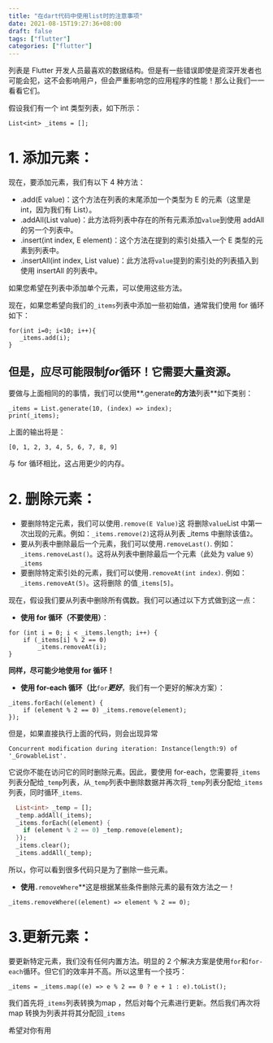 ```yaml
---
title: "在dart代码中使用list时的注意事项"
date: 2021-08-15T19:27:36+08:00
draft: false
tags: ["flutter"]
categories: ["flutter"]
---
```


列表是 Flutter 开发人员最喜欢的数据结构。但是有一些错误即使是资深开发者也可能会犯，这不会影响用户，但会严重影响您的应用程序的性能！那么让我们一一看看它们。





假设我们有一个 int 类型列表，如下所示：

```
List<int> _items = [];
```

# 1. 添加元素：

现在，要添加元素，我们有以下 4 种方法：

- .add(E value)：这个方法在列表的末尾添加一个类型为 E 的元素（这里是 int，因为我们有 List<int>）。
- .addAll(List<E> value)：此方法将列表中存在的所有元素添加`value`到使用 addAll 的另一个列表中。
- .insert(int index, E element)：这个方法在提到的索引处插入一个 E 类型的元素到列表中。
- .insertAll(int index, List<E> value)：此方法将`value`提到的索引处的列表插入到使用 insertAll 的列表中。

如果您希望在列表中添加单个元素，可以使用这些方法。

现在，如果您希望向我们的`_items`列表中添加一些初始值，通常我们使用 for 循环如下：

```
for(int i=0; i<10; i++){ 
   _items.add(i); 
}
```

## 但是，应尽可能限制*for*循环！它需要大量资源。

要做与上面相同的的事情，我们可以使用**.generate**的方法**列表**如下类别：

```
_items = List.generate(10, (index) => index);
print(_items);
```

上面的输出将是：

```
[0, 1, 2, 3, 4, 5, 6, 7, 8, 9]
```

与 for 循环相比，这占用更少的内存。

# 2. 删除元素：

- 要删除特定元素，我们可以使用`.remove(E Value)`这 将删除`value`List 中第一次出现的元素。例如：`_items.remove(2)`这将从列表 _items 中删除该值`2`。
- 要从列表中删除最后一个元素，我们可以使用`.removeLast()`. 例如：`_items.removeLast()`。这将从列表中删除最后一个元素（此处为 value `9`）`_items`
- 要删除特定索引处的元素，我们可以使用`.removeAt(int index)`. 例如：`_items.removeAt(5)`。这将删除 的值`_items[5]`。

现在，假设我们要从列表中删除所有偶数。我们可以通过以下方式做到这一点：

- **使用 for 循环（不要使用）**：

```
for (int i = 0; i < _items.length; i++) { 
    if (_items[i] % 2 == 0) 
        _items.removeAt(i); 
}
```

**同样，尽可能少地使用 for 循环！**

- **使用 for-each 循环（比**`for`***更好***，我们有一个更好的解决方案）：

```
_items.forEach((element) { 
    if (element % 2 == 0) _items.remove(element); 
});
```

但是，如果直接执行上面的代码，则会出现异常

```
Concurrent modification during iteration: Instance(length:9) of '_GrowableList'.
```

它说你不能在访问它的同时删除元素。因此，要使用 for-each，您需要将`_items`列表分配给`_temp`列表，从`_temp`列表中删除数据并再次将`_temp`列表分配给`_items`列表，同时循环`_items`.

```dart
  List<int> _temp = [];
  _temp.addAll(_items);
  _items.forEach((element) {
    if (element % 2 == 0) _temp.remove(element);
  });
  _items.clear();
  _items.addAll(_temp);
```

所以，你可以看到很多代码只是为了删除一些元素。

- **使用**`.removeWhere`**这是根据某些条件删除元素的最有效方法之一！


```
_items.removeWhere((element) => element % 2 == 0);
```

# 3.更新元素：

要更新特定元素，我们没有任何内置方法。明显的 2 个解决方案是使用`for`和`for-each`循环。但它们的效率并不高。所以这里有一个技巧：

```
_items = _items.map((e) => e % 2 == 0 ? e + 1 : e).toList();
```

我们首先将`_items`列表转换为map ，然后对每个元素进行更新。然后我们再次将map 转换为列表并将其分配回`_items`

希望对你有用